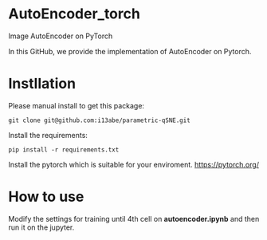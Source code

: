 # AutoEncoder_torch
Image AutoEncoder on PyTorch

In this GitHub, we provide the implementation of AutoEncoder on Pytorch.

# Instllation
Please manual install to get this package:
```
git clone git@github.com:i13abe/parametric-qSNE.git
```

Install the requirements:
```
pip install -r requirements.txt
```

Install the pytorch which is suitable for your enviroment.
https://pytorch.org/

# How to use
Modify the settings for training until 4th cell on **autoencoder.ipynb** and then run it on the jupyter.

